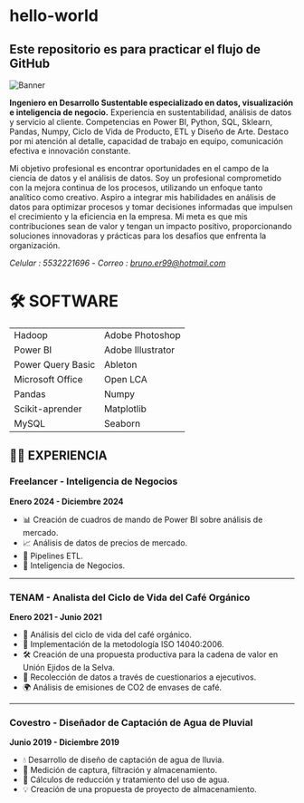 # hello-world
## Este repositorio es para practicar el flujo de GitHub




![Banner](https://github.com/PagedMoth/hello-world/blob/main/Banner.png)

**Ingeniero en Desarrollo Sustentable especializado en datos, visualización e inteligencia de negocio.** Experiencia en sustentabilidad, análisis de datos y servicio al cliente. Competencias en Power BI, Python, SQL, Sklearn, Pandas, Numpy, Ciclo de Vida de Producto, ETL y Diseño de Arte. Destaco por mi atención al detalle, capacidad de trabajo en equipo, comunicación efectiva e innovación constante.

Mi objetivo profesional es encontrar oportunidades en el campo de la ciencia de datos y el análisis de datos. Soy un profesional comprometido con la mejora continua de los procesos, utilizando un enfoque tanto analítico como creativo. Aspiro a integrar mis habilidades en análisis de datos para optimizar procesos y tomar decisiones informadas que impulsen el crecimiento y la eficiencia en la empresa. Mi meta es que mis contribuciones sean de valor y tengan un impacto positivo, proporcionando soluciones innovadoras y prácticas para los desafíos que enfrenta la organización.

*Celular : 5532221696*  -  *Correo : bruno.er99@hotmail.com*


# 🛠️ SOFTWARE

|               |               |
|---------------|---------------|
| Hadoop        | Adobe Photoshop |
| Power BI      | Adobe Illustrator |
| Power Query Basic | Ableton |
| Microsoft Office | Open LCA |
| Pandas        | Numpy        |
| Scikit-aprender | Matplotlib  |
| MySQL         | Seaborn      |


## 🧑‍💼 **EXPERIENCIA**

### **Freelancer - Inteligencia de Negocios**  
**Enero 2024 - Diciembre 2024**  
- 📊 Creación de cuadros de mando de Power BI sobre análisis de mercado.
- 📈 Análisis de datos de precios de mercado.
- 🔄 Pipelines ETL.
- 🧠 Inteligencia de Negocios.

---

### **TENAM - Analista del Ciclo de Vida del Café Orgánico**  
**Enero 2021 - Junio 2021**  
- 🌱 Análisis del ciclo de vida del café orgánico.
- 📜 Implementación de la metodología ISO 14040:2006.
- 🛠️ Creación de una propuesta productiva para la cadena de valor en Unión Ejidos de la Selva.
- 📝 Recolección de datos a través de cuestionarios a ejecutivos.
- 🌍 Análisis de emisiones de CO2 de envases de café.

---

### **Covestro - Diseñador de Captación de Agua de Pluvial**  
**Junio 2019 - Diciembre 2019**  
- 💧 Desarrollo de diseño de captación de agua de lluvia.
- 📏 Medición de captura, filtración y almacenamiento.
- 🧪 Cálculos de reducción y tratamiento del uso de agua.
- 💡 Creación de una propuesta de proyecto de almacenamiento.
